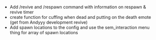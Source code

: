 - Add /revive and /respawn command with information on respawn & revive timer
- create function for cuffing when dead and putting on the death emote (get from Andyyy development revive)
- Add spawn locations to the config and use the sem_interaction menu thing for array of spawn locations
